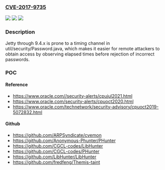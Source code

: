 ### [CVE-2017-9735](https://cve.mitre.org/cgi-bin/cvename.cgi?name=CVE-2017-9735)
![](https://img.shields.io/static/v1?label=Product&message=n%2Fa&color=blue)
![](https://img.shields.io/static/v1?label=Version&message=n%2Fa&color=blue)
![](https://img.shields.io/static/v1?label=Vulnerability&message=n%2Fa&color=brighgreen)

### Description

Jetty through 9.4.x is prone to a timing channel in util/security/Password.java, which makes it easier for remote attackers to obtain access by observing elapsed times before rejection of incorrect passwords.

### POC

#### Reference
- https://www.oracle.com//security-alerts/cpujul2021.html
- https://www.oracle.com/security-alerts/cpuoct2020.html
- https://www.oracle.com/technetwork/security-advisory/cpuoct2019-5072832.html

#### Github
- https://github.com/ARPSyndicate/cvemon
- https://github.com/Anonymous-Phunter/PHunter
- https://github.com/CGCL-codes/LibHunter
- https://github.com/CGCL-codes/PHunter
- https://github.com/LibHunter/LibHunter
- https://github.com/fredfeng/Themis-taint

